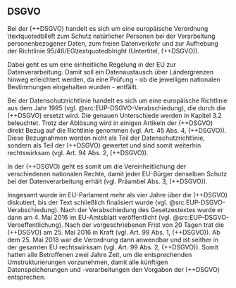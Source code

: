 ## DSGVO

Bei der (++DSGVO) handelt es sich um eine europäische Verordnung \textquotedblleft zum Schutz natürlicher Personen bei der Verarbeitung personenbezogener Daten, zum freien Datenverkehr und zur Aufhebung der Richtlinie 95/46/EG\textquotedblright (Untertitel, (++DSGVO)).

Dabei geht es um eine einheitliche Regelung in der EU zur Datenverarbeitung. Damit soll ein Datenaustausch über Ländergrenzen hinweg erleichtert werden, da eine Prüfung - ob die jeweiligen nationalen Bestimmungen eingehalten wurden - entfällt.

Bei der Datenschutzrichtlinie handelt es sich um eine europäische Richtlinie aus dem Jahr 1995 (vgl. @src:EUP-DSGVO-Verabschiedung), die durch die (++DSGVO) ersetzt wird. Die genauen Unterschiede werden in Kapitel 3.2 beleuchtet. Trotz der Ablösung wird in einigen Artikeln der (++DSGVO) direkt Bezug auf die Richtlinie genommen (vgl. Art. 45 Abs. 4, (++DSGVO)). Diese Bezugnahmen werden nicht als Teil der Datenschutzrichtlinie, sondern als Teil der (++DSGVO) gewertet und sind somit weiterhin rechtswirksam (vgl. Art. 94 Abs. 2, (++DSGVO)).

In der (++DSGVO) geht es somit um die Vereinheitlichung der verschiedenen nationalen Rechte, damit jeder EU-Bürger denselben Schutz bei der Datenverarbeitung erhält (vgl. Präambel Abs. 3, (++DSGVO)).

Insgesamt wurde im EU-Parlament mehr als vier Jahre über die (++DSGVO) diskutiert, bis der Text schließlich finalisiert wurde (vgl. @src:EUP-DSGVO-Verabschiedung). Nach der Verabschiedung des Gesetzestextes wurde er dann am 4. Mai 2016 im EU-Amtsblatt veröffentlicht (vgl. @src:EUP-DSGVO-Veroeffentlichung). Nach der vorgeschriebenen Frist von 20 Tagen trat die (++DSGVO) am 25. Mai 2016 in Kraft (vgl. Art. 99 Abs. 1, (++DSGVO)). Ab dem 25. Mai 2018 war die Verordnung dann anwendbar und ist seither in der gesamten EU rechtswirksam (vgl. Art. 99 Abs. 2, (++DSGVO)). Somit hatten alle Betroffenen zwei Jahre Zeit, um die entsprechenden Umstrukturierungen vorzunehmen, damit alle künftigen Datenspeicherungen und -verarbeitungen den Vorgaben der (++DSGVO) entsprechen.

